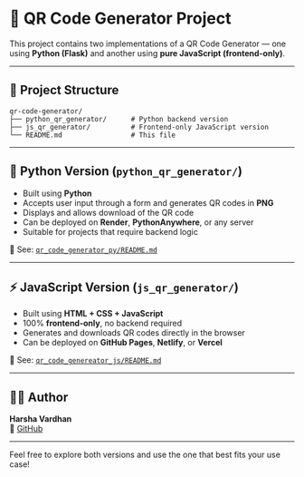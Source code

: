 # 🧾 QR Code Generator Project

This project contains two implementations of a QR Code Generator — one using **Python (Flask)** and another using **pure JavaScript (frontend-only)**.

---

## 📂 Project Structure

```
qr-code-generator/
├── python_qr_generator/      # Python backend version
├── js_qr_generator/          # Frontend-only JavaScript version
└── README.md                 # This file
```

---

## 🐍 Python Version (`python_qr_generator/`)

- Built using **Python**
- Accepts user input through a form and generates QR codes in **PNG**
- Displays and allows download of the QR code
- Can be deployed on **Render**, **PythonAnywhere**, or any server
- Suitable for projects that require backend logic

🔗 See: [`qr_code_generator_py/README.md`](./qr_code_generator_py/README.md)

---

## ⚡ JavaScript Version (`js_qr_generator/`)

- Built using **HTML + CSS + JavaScript**
- 100% **frontend-only**, no backend required
- Generates and downloads QR codes directly in the browser
- Can be deployed on **GitHub Pages**, **Netlify**, or **Vercel**

🔗 See: [`qr_code_genereator_js/README.md`](./qr_code_genereator_js/Readme.md)

---

## 🧑‍💻 Author

**Harsha Vardhan**  
🔗 [GitHub](https://github.com/harsha-snoogs)

---

Feel free to explore both versions and use the one that best fits your use case!
